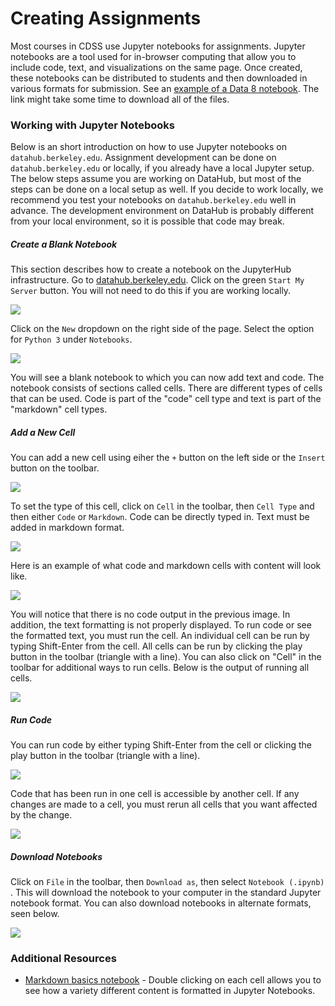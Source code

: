 # Creating Assignments

Most courses in CDSS use Jupyter notebooks for assignments. Jupyter notebooks are a tool used for in-browser computing that allow you to include code, text, and visualizations on the same page. Once created, these notebooks can be distributed to students and then downloaded in various formats for submission. See an [example of a Data 8 notebook](http://datahub.berkeley.edu/user-redirect/interact?repo=data8assets&path=materials/sp17/lab/lab01). The link might take some time to download all of the files.

### Working with Jupyter Notebooks

Below is an short introduction on how to use Jupyter notebooks on `datahub.berkeley.edu`. Assignment development can be done on `datahub.berkeley.edu` or locally, if you already have a local Jupyter setup. The below steps assume you are working on DataHub, but most of the steps can be done on a local setup as well. If you decide to work locally, we recommend you test your notebooks on `datahub.berkeley.edu` well in advance. The development environment on DataHub is probably different from your local environment, so it is possible that code may break.

##### Create a Blank Notebook

This section describes how to create a notebook on the JupyterHub infrastructure. Go to [datahub.berkeley.edu](https://datahub.berkeley.edu). Click on the green `Start My Server` button. You will not need to do this if you are working locally.

![](https://cloud.githubusercontent.com/assets/8205702/23236423/0ae83eb6-f90e-11e6-9c17-8d4f0eff9408.png)

Click on the `New` dropdown on the right side of the page. Select the option for `Python 3` under `Notebooks`.

![](https://cloud.githubusercontent.com/assets/8205702/23236478/4418c61a-f90e-11e6-8b2a-42c3ab52f423.png)

You will see a blank notebook to which you can now add text and code. The notebook consists of sections called cells. There are different types of cells that can be used. Code is part of the "code" cell type and text is part of the "markdown" cell types.

##### Add a New Cell

You can add a new cell using eiher the `+` button on the left side or the `Insert` button on the toolbar.

![](https://cloud.githubusercontent.com/assets/8205702/23236603/a1ff8b9c-f90e-11e6-947e-a99c33d9bbe4.png)

To set the type of this cell, click on `Cell` in the toolbar, then `Cell Type` and then either `Code` or `Markdown`. Code can be directly typed in. Text must be added in markdown format.

![](https://cloud.githubusercontent.com/assets/8205702/23236602/a1fc6f52-f90e-11e6-9749-c5dc2f73e172.png)

Here is an example of what code and markdown cells with content will look like.

![](https://cloud.githubusercontent.com/assets/8205702/23251037/8ede3e6c-f960-11e6-8699-cd0ff562e1e8.png)

You will notice that there is no code output in the previous image. In addition, the text formatting is not properly displayed. To run code or see the formatted text, you must run the cell. An individual cell can be run by typing Shift-Enter from the cell. All cells can be run by clicking the play button in the toolbar \(triangle with a line\). You can also click on "Cell" in the toolbar for additional ways to run cells. Below is the output of running all cells.

![](https://cloud.githubusercontent.com/assets/8205702/23251108/dcada876-f960-11e6-9629-ac8a1bdbe116.png)

##### Run Code

You can run code by either typing Shift-Enter from the cell or clicking the play button in the toolbar \(triangle with a line\).

![](https://cloud.githubusercontent.com/assets/8205702/23251184/2e1be7fe-f961-11e6-9c84-e1b966c3e06b.png)

Code that has been run in one cell is accessible by another cell.  If any changes are made to a cell, you must rerun all cells that you want affected by the change.

![](https://cloud.githubusercontent.com/assets/8205702/23251192/394dfd9c-f961-11e6-8bef-d1aa93c18dec.png)

##### Download Notebooks

Click on `File` in the toolbar, then `Download as`, then select `Notebook (.ipynb)` . This will download the notebook to your computer in the standard Jupyter notebook format. You can also download notebooks in alternate formats, seen below.

![](https://cloud.githubusercontent.com/assets/8205702/23284842/8995ced4-f9e2-11e6-809e-2b46bd7833da.png)

### Additional Resources

* [Markdown basics notebook](http://datahub.berkeley.edu/user-redirect/interact?repo=connector-instructors&path=examples/external_notebooks/markdown_basics.ipynb) - Double clicking on each cell allows you to see how a variety different content is formatted in Jupyter Notebooks.



